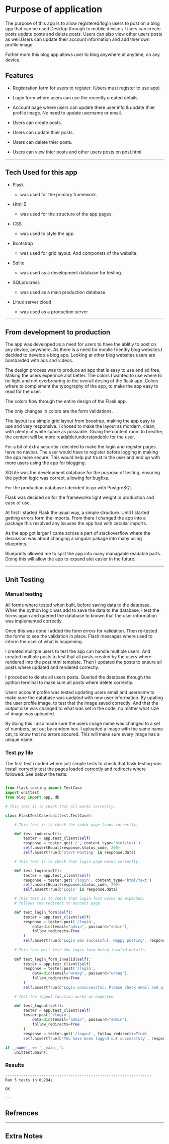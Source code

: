 # Purpose of application

The purpose of this app is to allow registered/login users to post on a blog app that can be used
Desktop through to moblie devices. Users can create posts update posts and delete posts.
Users can also view other users posts as well.Users can update their account information and add thier
own profile image.

Futher more this blog app allows user to blog anywhere at anytime, on any device.

## Features

* Registration form for users to register. (Users must register      to use app)


* Login form where users can use the recently created details.


* Account page where users can update there user info & update      thier profile image. No need to update username or email.


* Users can create posts.


* Users can update thier posts.


* Users can delete thier posts.


* Users can view thier posts and other users posts on post.html.


---


## Tech Used for this app

* Flask 

    * was used for the primary framework.

* Html 5 
    * was used for the structure of the app pages.

* CSS 

    * was used to style the app.

* Bootstrap 

    * was used for grid layout. And componets of the website.

* Sqlite 

    * was used as a development database for testing.

* SQLprocress 

    * was used as a main production database.

* Linux server cloud

    * was used as a production server

---

## From development to production

The app was developed as a need for users to have the ablitiy to post on any device, anywhere.
As there is a need for moblie friendly blog websites.I decided to develop a blog app. Looking
at other blog websites users are bombarded with ads and videos.

The design process was to produce an app that is easy to use and ad free,
Making the users experince alot better. The colors I wanted to use where to be light and not 
overbrearing to the overall desing of the flask app. Colors where to complement the 
typography of the app, to make the app easy to read for the user.

The colors flow through the entire design of the Flask app.

The only changes in colors are the form validations.

The layout is a simple grid layout from boostrap, making the app easy to use and very responsive.
I chosed to make the layout as mordern, clean, with plenty of white space as possiable. Giving the content 
room to breathe, the content will be more readable/understandable for the user.

For a bit of extra securitiy i decided to make the login and register pages have no navbar.
The user would have to register before logging in making the app more secure.
This would help put trust in the user and end up with more users using the app for blogging.

SQLite was the development database for the purpose of testing, ensuring the python logic was correct, allowing for bugfixs.

For the production database i decided to go with PostgreSQL

Flask was decided on for the frameworks light weight in production and ease of use.

At first I started Flask the usual way, a simple structure. Until I started getting errors form the imports. From there I changed the app into a package this resolved any issuses the app had with circular imports. 

As the app got larger I came across a part of stackoverflow where the decussion was about changing a singular pakage into many using blueprints. 

Blueprints allowed me to split the app into many managable readable parts. Doing this will allow the app to expand alot easier in the future.

---

## Unit Testing

### Manual testing

All forms where tested when built, before saving data to the database. When the python logic was add to save the data to the database, I test the forms again and queried the database to known that the user information was implemented correctly.

Once this was done i added the form errors for validation. Then re-tested the forms to see the validation in place. Flash messages where used to inform the user of what is happening.

I created mulitple users to test the app can handle multiple users. And created multiple posts to test that all posts created
by the users where rendered into the post.html template. Then I 
updated the posts to ensure all posts where updated and rendered correctly.

I proceded to delete all users posts. Queried the database through the python terminal to make sure all posts where delete correctly.

Users account profile was tested updating users email and username to make sure the database was updated with new user information. By upating the user profile image, to test that the image saved correctly. And that the output size was changed to what was set in the code, no matter what size of image was uploaded.

By doing this i also made sure the users image name was changed to a set of numbers, set out by random hex. I uploaded a image with the same name cat, to know that no errors accured. This will make sure every image has a unique name.

### Test.py file

The first test i coded where just simple tests to check that flask testing was install correctly test the pages loaded correctly and redirects where followed. See below the tests:

```python

from flask_testing import TestCase
import unittest
from blog import app, db

# This test is to check that all works correctly.

class FlaskTestCase(unittest.TestCase):

    # This test is to check the index page loads correctly.

    def test_index(self):
        tester = app.test_client(self)
        response = tester.get('/', content_type='html/text')
        self.assertEqual(response.status_code, 200)
        self.assertTrue(b'Start Posting' in response.data)

    # This test is to check that login page works correctly.

    def test_login(self):
        tester = app.test_client(self)
        response = tester.get('/login', content_type='html/text')
        self.assertEqual(response.status_code, 200)
        self.assertTrue(b'Login' in response.data)

    # This test is to check that login form works as expected.
    # follows the redirect to account page.

    def test_login_form(self):
        tester = app.test_client(self)
        response = tester.post('/login', 
            data=dict(email="admin", password="admin"),
            follow_redirects=True
        )
        self.assertTrue(b'Login was successful. Happy posting', response.data)    
    
    # This test will test the login form being invalid details.
    
    def test_login_form_invalid(self):
        tester = app.test_client(self)
        response = tester.post('/login', 
            data=dict(email="wrong", password="wrong"),
            follow_redirects=True
        )
        self.assertTrue(b'Login unsuccessful. Please check email and password', response.data)

    # Test the logout function works as expected

    def test_logout(self):
        tester = app.test_client(self)
        tester.post('/login', 
            data=dict(email="admin", password="admin"),
            follow_redirects=True
        )
        response = tester.get('/logout', follow_redirects=True)
        self.assertTrue(b'You have been logged out successfuly', response.data)

if __name__ == '__main__':
    unittest.main()

```
### Results
```
-----------------------------------------------------------------
Ran 5 tests in 0.234s

OK

---
```


## Refrences


---

## Extra Notes